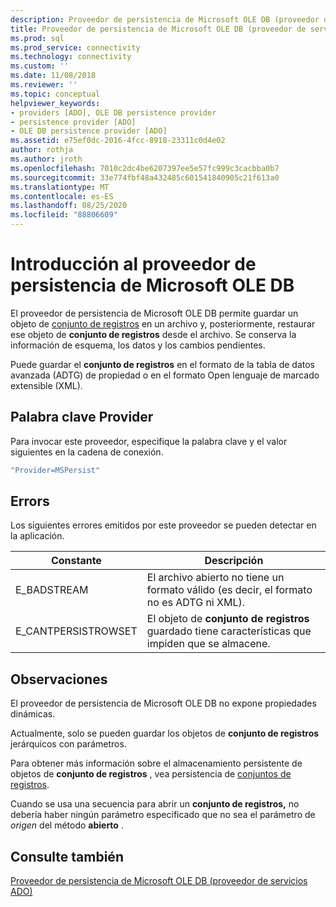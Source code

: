```yaml
---
description: Proveedor de persistencia de Microsoft OLE DB (proveedor de servicios ADO)
title: Proveedor de persistencia de Microsoft OLE DB (proveedor de servicios ADO) | Microsoft Docs
ms.prod: sql
ms.prod_service: connectivity
ms.technology: connectivity
ms.custom: ''
ms.date: 11/08/2018
ms.reviewer: ''
ms.topic: conceptual
helpviewer_keywords:
- providers [ADO], OLE DB persistence provider
- persistence provider [ADO]
- OLE DB persistence provider [ADO]
ms.assetid: e75ef0dc-2016-4fcc-8918-23311c0d4e02
author: rothja
ms.author: jroth
ms.openlocfilehash: 7010c2dc4be6207397ee5e57fc999c3cacbba0b7
ms.sourcegitcommit: 33e774fbf48a432485c601541840905c21f613a0
ms.translationtype: MT
ms.contentlocale: es-ES
ms.lasthandoff: 08/25/2020
ms.locfileid: "88806609"
---
```

# <a name="microsoft-ole-db-persistence-provider-overview"></a>Introducción al proveedor de persistencia de Microsoft OLE DB
El proveedor de persistencia de Microsoft OLE DB permite guardar un objeto de [conjunto de registros](../../reference/ado-api/recordset-object-ado.md) en un archivo y, posteriormente, restaurar ese objeto de **conjunto de registros** desde el archivo. Se conserva la información de esquema, los datos y los cambios pendientes.

 Puede guardar el **conjunto de registros** en el formato de la tabla de datos avanzada (ADTG) de propiedad o en el formato Open lenguaje de marcado extensible (XML).

## <a name="provider-keyword"></a>Palabra clave Provider
 Para invocar este proveedor, especifique la palabra clave y el valor siguientes en la cadena de conexión.

```vb
"Provider=MSPersist"
```

## <a name="errors"></a>Errors
 Los siguientes errores emitidos por este proveedor se pueden detectar en la aplicación.

|Constante|Descripción|
|--------------|-----------------|
|E_BADSTREAM|El archivo abierto no tiene un formato válido (es decir, el formato no es ADTG ni XML).|
|E_CANTPERSISTROWSET|El objeto de **conjunto de registros** guardado tiene características que impiden que se almacene.|

## <a name="remarks"></a>Observaciones
 El proveedor de persistencia de Microsoft OLE DB no expone propiedades dinámicas.

 Actualmente, solo se pueden guardar los objetos de **conjunto de registros** jerárquicos con parámetros.

 Para obtener más información sobre el almacenamiento persistente de objetos de **conjunto de registros** , vea persistencia de [conjuntos de registros](../data/more-about-recordset-persistence.md).

 Cuando se usa una secuencia para abrir un **conjunto de registros,** no debería haber ningún parámetro especificado que no sea el parámetro de *origen* del método **abierto** .

## <a name="see-also"></a>Consulte también
[Proveedor de persistencia de Microsoft OLE DB (proveedor de servicios ADO)]()